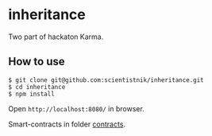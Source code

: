 # inheritance
Two part of hackaton Karma.

## How to use

```
$ git clone git@github.com:scientistnik/inheritance.git
$ cd inheritance
$ npm install
```

Open `http://localhost:8080/` in browser.

Smart-contracts in folder [contracts](https://github.com/scientistnik/inheritance/tree/master/contracts).
